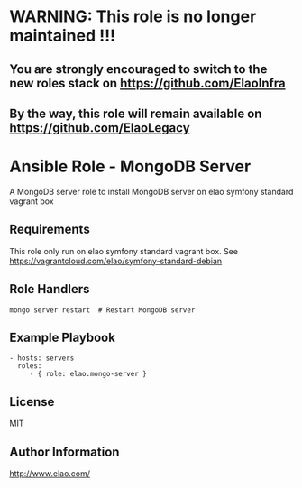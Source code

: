 WARNING: This role is no longer maintained !!!
==============================================

You are strongly encouraged to switch to the new roles stack on https://github.com/ElaoInfra
--------------------------------------------------------------------------------------------

By the way, this role will remain available on https://github.com/ElaoLegacy
----------------------------------------------------------------------------


Ansible Role - MongoDB Server
=============================

A MongoDB server role to install MongoDB server on elao symfony standard vagrant box


Requirements
------------

This role only run on elao symfony standard vagrant box. See https://vagrantcloud.com/elao/symfony-standard-debian


Role Handlers
-------------

    mongo server restart  # Restart MongoDB server


Example Playbook
----------------

    - hosts: servers
      roles:
         - { role: elao.mongo-server }


License
-------

MIT


Author Information
------------------

http://www.elao.com/
